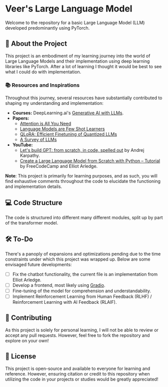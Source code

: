 # Veer's Large Language Model

Welcome to the repository for a basic Large Language Model (LLM) developed predominantly using PyTorch.

## 🧠 About the Project

This project is an embodiment of my learning journey into the world of Large Language Models and their implementation using deep learning libraries like PyTorch. After a lot of learning I thought it would be best to see what I could do with implementation. 

### 📚 Resources and Inspirations

Throughout this journey, several resources have substantially contributed to shaping my understanding and implementation:
- **Courses:** DeepLearning.ai's [Generative AI with LLMs]([https://www.deeplearning.ai/](https://www.deeplearning.ai/courses/generative-ai-with-llms/)).
- **Papers:**
  - [Attention is All You Need](https://arxiv.org/abs/1706.03762)
  - [Language Models are Few Shot Learners](https://arxiv.org/abs/2005.14165)
  - [QLoRA: Efficient Finetuning of Quantized LLMs](https://arxiv.org/abs/2305.14314) 
  - [A Survey of LLMs](https://arxiv.org/abs/2303.18223)
- **YouTube:**
  - [Let's build GPT: from scratch, in code, spelled out](https://www.youtube.com/watch?v=Zfv6JckQP6U) by Andrej Karpathy.
  - [Create a Large Language Model from Scratch with Python – Tutorial](https://www.youtube.com/watch?v=UU1WVnMk4E8) by FreeCodeCamp and Elliot Arledge.

**Note**: This project is primarily for learning purposes, and as such, you will find exhaustive comments throughout the code to elucidate the functioning and implementation details.

## 💻 Code Structure

The code is structured into different many different modules, split up by part of the transformer model.

## 🛠 To-Do

There's a panoply of expansions and optimizations pending due to the time constraints under which this project was wrapped up. Below are some envisaged future developments:

- [ ] Fix the chatbot functionality, the current file is an implementation from Elliot Arledge. 
- [ ] Develop a frontend, most likely using [Gradio](https://gradio.app/).
- [ ] Fine-tuning of the model for comprehension and understandability.
- [ ] Implement Reinforcement Learning from Human Feedback (RLHF) / Reinforcement Learning with AI Feedback (RLAIF).

## 🤝 Contributing

As this project is solely for personal learning, I will not be able to review or accept any pull requests. However, feel free to fork the repository and explore on your own!

## 📃 License

This project is open-source and available to everyone for learning and reference. However, ensuring citation or credit to this repository when utilizing the code in your projects or studies would be greatly appreciated!

